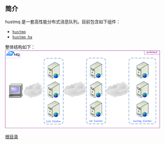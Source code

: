 简介
--

hustmq 是一套高性能分布式消息队列。目前包含如下组件：

* [`hustmq`](hustmq.md)
* [`hustmq ha`](ha.md)

整体结构如下：
![architect](architect.png)

[根目录](../index.md)